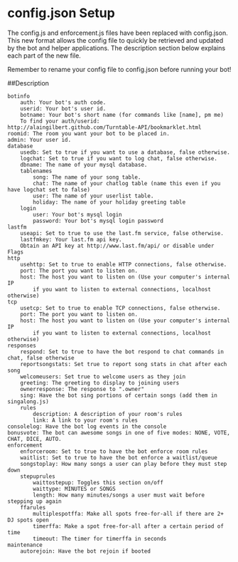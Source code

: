 # config.json Setup

The config.js and enforcement.js files have been replaced with config.json. This new format allows 
the config file to quickly be retrieved and updated by the bot and helper applications. The description
section below explains each part of the new file.

Remember to rename your config file to config.json before running your bot!

##Description

	botinfo
		auth: Your bot's auth code.
		userid: Your bot's user id.
		botname: Your bot's short name (for commands like [name], pm me)
		To find your auth/userid: http://alaingilbert.github.com/Turntable-API/bookmarklet.html
	roomid: The room you want your bot to be placed in.
	admin: Your user id.
	database
		usedb: Set to true if you want to use a database, false otherwise.
		logchat: Set to true if you want to log chat, false otherwise.
		dbname: The name of your mysql database.
		tablenames
			song: The name of your song table.
			chat: The name of your chatlog table (name this even if you have logchat set to false)
			user: The name of your userlist table.
			holiday: The name of your holiday greeting table
		login
			user: Your bot's mysql login
			password: Your bot's mysql login password
	lastfm
		useapi: Set to true to use the last.fm service, false otherwise.
		lastfmkey: Your last.fm api key.
		Obtain an API key at http://www.last.fm/api/ or disable under Flags
	http
		usehttp: Set to true to enable HTTP connections, false otherwise.
		port: The port you want to listen on.
		host: The host you want to listen on (Use your computer's internal IP
			if you want to listen to external connections, localhost otherwise)
	tcp
		usetcp: Set to true to enable TCP connections, false otherwise.
		port: The port you want to listen on.
		host: The host you want to listen on (Use your computer's internal IP
			if you want to listen to external connections, localhost otherwise)
	responses
		respond: Set to true to have the bot respond to chat commands in chat, false otherwise
		reportsongstats: Set true to report song stats in chat after each song
		welcomeusers: Set true to welcome users as they join
		greeting: The greeting to display to joining users
		ownerresponse: The response to ".owner"
		sing: Have the bot sing portions of certain songs (add them in singalong.js)
		rules
			description: A description of your room's rules
			link: A link to your room's rules
	consolelog: Have the bot log events in the console
	bonusvote: The bot can awesome songs in one of five modes: NONE, VOTE, CHAT, DICE, AUTO.
	enforcement
		enforceroom: Set to true to have the bot enforce room rules
		waitlist: Set to true to have the bot enforce a waitlist/queue
		songstoplay: How many songs a user can play before they must step down
		stepuprules
			waittostepup: Toggles this section on/off
			waittype: MINUTES or SONGS
			length: How many minutes/songs a user must wait before stepping up again
		ffarules
			multiplespotffa: Make all spots free-for-all if there are 2+ DJ spots open
			timerffa: Make a spot free-for-all after a certain period of time
			timeout: The timer for timerffa in seconds
	maintenance
		autorejoin: Have the bot rejoin if booted
